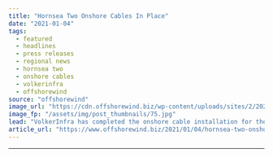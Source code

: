 ```yaml
---
title: "Hornsea Two Onshore Cables In Place"
date: "2021-01-04"
tags: 
  - featured
  - headlines
  - press releases
  - regional news
  - hornsea two
  - onshore cables
  - volkerinfra
  - offshorewind
source: "offshorewind"
image_url: "https://cdn.offshorewind.biz/wp-content/uploads/sites/2/2021/01/04160002/Hornsea-Two-Onshore-Cables-In-Place.jpg"
image_fp: "/assets/img/post_thumbnails/75.jpg"
lead: "VolkerInfra has completed the onshore cable installation for the Hornsea Two offshore wind project"
article_url: "https://www.offshorewind.biz/2021/01/04/hornsea-two-onshore-cables-in-place/"
---
```


---
